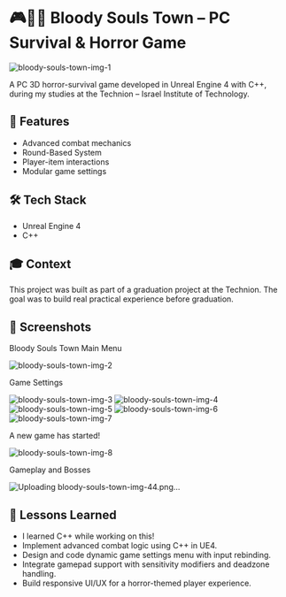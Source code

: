 # 🎮🧟‍♂️ Bloody Souls Town – PC Survival & Horror Game

![bloody-souls-town-img-1](https://github.com/user-attachments/assets/51f9f599-cc7c-4e51-869f-6a5a0711cb2c)

A PC 3D horror-survival game developed in Unreal Engine 4 with C++, during my studies at the Technion – Israel Institute of Technology.

## 🚀 Features

- Advanced combat mechanics
- Round-Based System
- Player-item interactions
- Modular game settings

## 🛠 Tech Stack

- Unreal Engine 4
- C++

## 🎓 Context

This project was built as part of a graduation project at the Technion.
The goal was to build real practical experience before graduation.

## 📸 Screenshots

Bloody Souls Town Main Menu

![bloody-souls-town-img-2](https://github.com/user-attachments/assets/73215508-7d98-466a-ab85-7d2606b53fd0)


Game Settings

![bloody-souls-town-img-3](https://github.com/user-attachments/assets/06bc6fbb-b962-401d-b394-3a4c753ab96e)
![bloody-souls-town-img-4](https://github.com/user-attachments/assets/fc6c3403-6f7d-491a-9255-be7dc58b9763)
![bloody-souls-town-img-5](https://github.com/user-attachments/assets/8c4e25cc-22d5-45dc-847c-ffd441c4cbee)
![bloody-souls-town-img-6](https://github.com/user-attachments/assets/71f4b26c-4a92-43b5-a397-46412fd3d30b)
![bloody-souls-town-img-7](https://github.com/user-attachments/assets/60f86699-8e55-41e8-a2e3-03122d0f0df9)


A new game has started!

![bloody-souls-town-img-8](https://github.com/user-attachments/assets/7797ceec-9d96-4bcc-8c41-bf9bdc74c5db)


Gameplay and Bosses

![Uploading bloody-souls-town-img-44.png…]()



## 🧠 Lessons Learned

- I learned C++ while working on this!
- Implement advanced combat logic using C++ in UE4.
- Design and code dynamic game settings menu with input rebinding.
- Integrate gamepad support with sensitivity modifiers and deadzone handling.
- Build responsive UI/UX for a horror-themed player experience.
